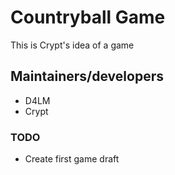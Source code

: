 # Countryball Game
This is Crypt's idea of a game
## Maintainers/developers
* D4LM
* Crypt
### TODO
* Create first game draft
